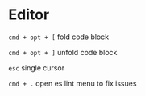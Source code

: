 # Editor 

`cmd + opt + [`  fold code block

`cmd + opt + ]`  unfold code block

`esc`            single cursor

`cmd + .`        open es lint menu to fix issues
